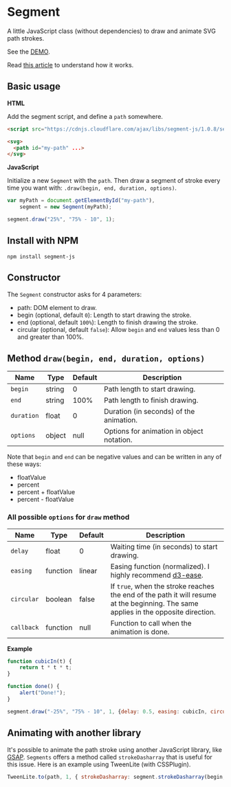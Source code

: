 # Segment

A little JavaScript class (without dependencies) to draw and animate SVG path strokes.

See the [DEMO](http://lmgonzalves.github.io/segment).

Read [this article](http://lmgonzalves.github.io/2015/10/26/animating-svg-path-segments/) to understand how it works.

## Basic usage

**HTML**

Add the segment script, and define a `path` somewhere.

```html
<script src="https://cdnjs.cloudflare.com/ajax/libs/segment-js/1.0.8/segment.js"></script>

<svg>
  <path id="my-path" ...>
</svg>
```

**JavaScript**

Initialize a new `Segment` with the `path`. Then draw a segment of stroke every time you want with: `.draw(begin, end, duration, options)`.

```js
var myPath = document.getElementById("my-path"),
    segment = new Segment(myPath);

segment.draw("25%", "75% - 10", 1);
```

## Install with NPM

```
npm install segment-js
```

## Constructor

The `Segment` constructor asks for 4 parameters:

- path: DOM element to draw.
- begin (optional, default `0`): Length to start drawing the stroke.
- end (optional, default `100%`): Length to finish drawing the stroke.
- circular (optional, default `false`): Allow `begin` and `end` values less than 0 and greater than 100%.

## Method `draw(begin, end, duration, options)`

| Name       | Type     | Default | Description |
|------------|----------|---------|-------------|
|`begin`     | string   | 0       | Path length to start drawing. |
|`end`       | string   | 100%    | Path length to finish drawing. |
|`duration`  | float    | 0       | Duration (in seconds) of the animation. |
|`options`   | object   | null    | Options for animation in object notation. |

Note that `begin` and `end` can be negative values and can be written in any of these ways:

- floatValue
- percent
- percent + floatValue
- percent - floatValue

### All possible `options` for `draw` method

| Name       | Type     | Default | Description |
|------------|----------|---------|-------------|
|`delay`     | float    | 0       | Waiting time (in seconds) to start drawing. |
|`easing`    | function | linear  | Easing function (normalized). I highly recommend [d3-ease](https://github.com/d3/d3-ease). |
|`circular`  | boolean  | false   | If `true`, when the stroke reaches the end of the path it will resume at the beginning. The same applies in the opposite direction. |
|`callback`  | function | null    | Function to call when the animation is done. |

**Example**

```js
function cubicIn(t) {
    return t * t * t;
}

function done() {
    alert("Done!");
}

segment.draw("-25%", "75% - 10", 1, {delay: 0.5, easing: cubicIn, circular: true, callback: done});
```

## Animating with another library

It's possible to animate the path stroke using another JavaScript library, like [GSAP](http://greensock.com/gsap). `Segments` offers a method called `strokeDasharray` that is useful for this issue.
Here is an example using TweenLite (with CSSPlugin).

```js
TweenLite.to(path, 1, { strokeDasharray: segment.strokeDasharray(begin, end) });
```
